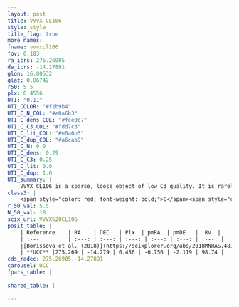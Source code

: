 ```yaml
---
layout: post
title: VVVX CL106
style: style
title_flag: true
more_names: 
fname: vvvxcl106
fov: 0.183
ra_icrs: 275.26905
de_icrs: -14.27891
glon: 16.80532
glat: 0.06742
r50: 5.5
plx: 0.4556
UTI: "0.11"
UTI_COLOR: "#f2b9b4"
UTI_C_N_COL: "#e0a6b3"
UTI_C_dens_COL: "#fee0c7"
UTI_C_C3_COL: "#fdd7c3"
UTI_C_lit_COL: "#e0a6b3"
UTI_C_dup_COL: "#a6cab9"
UTI_C_N: 0.0
UTI_C_dens: 0.29
UTI_C_C3: 0.25
UTI_C_lit: 0.0
UTI_C_dup: 1.0
UTI_summary: |
    VVVX CL106 is a sparse, loose object of low C3 quality. It is rarely studied in the literature, with no articles listed in the last 7 years.<br><br><span style="color: #99180f; font-weight: bold;">Warning: </span>contains less than 25 stars with <i>P>0.5</i> estimated.
class3: |
    <span style="color: red; font-weight: bold;">C</span><span style="color: red; font-weight: bold;">C</span>
r_50_val: 5.5
N_50_val: 18
scix_url: VVVX%20CL106
posit_table: |
    | Reference    | RA    | DEC   | Plx  | pmRA  | pmDE   |  Rv  |
    | :---         | :---: | :---: | :---: | :---: | :---: | :---: |
    |[Borissova et al. (2018)](https://scixplorer.org/abs/2018MNRAS.481.3902B) | 275.23 | -14.258 | -- | -- | -- | -- |
    | **UCC** |275.269 | -14.279 | 0.456 | -0.756 | -2.119 | 98.74 | 
cds_radec: 275.26905,-14.27891
carousel: UCC
fpars_table: |
    
shared_table: |
    
---
```

